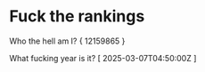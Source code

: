 # Fuck the rankings

Who the hell am I?
{ 12159865 }

What fucking year is it?
[ 2025-03-07T04:50:00Z ]
